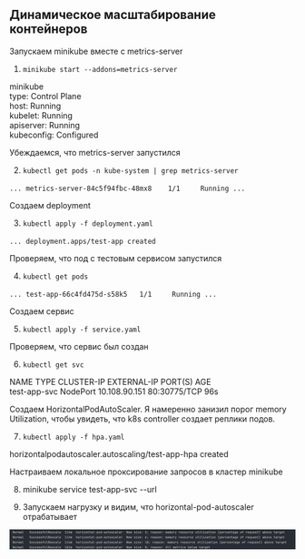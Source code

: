 ## Динамическое масштабирование контейнеров

Запускаем minikube вместе с metrics-server
1) `minikube start --addons=metrics-server`

minikube \
type: Control Plane \
host: Running \
kubelet: Running \
apiserver: Running \
kubeconfig: Configured 

Убеждаемся, что metrics-server запустился

2) `kubectl get pods -n kube-system | grep metrics-server`
 
`... metrics-server-84c5f94fbc-48mx8    1/1     Running ...`


Создаем deployment 

3) `kubectl apply -f deployment.yaml`

`... deployment.apps/test-app created`

Проверяем, что под с тестовым сервисом запустился

4) `kubectl get pods`

`... test-app-66c4fd475d-s58k5   1/1     Running ...`

Создаем сервис 

5) `kubectl apply -f service.yaml`

Проверяем, что сервис был создан

6) `kubectl get svc`

NAME           TYPE       CLUSTER-IP      EXTERNAL-IP   PORT(S)        AGE \
test-app-svc   NodePort   10.108.90.151   <none>        80:30775/TCP   96s

Создаем HorizontalPodAutoScaler. Я намеренно занизил порог memory Utilization, чтобы увидеть, 
что k8s controller создает реплики подов.

7) `kubectl apply -f hpa.yaml`

horizontalpodautoscaler.autoscaling/test-app-hpa created

Настраиваем локальное проксирование запросов в кластер minikube

8) minikube service test-app-svc --url

9) Запускаем нагрузку и видим, что horizontal-pod-autoscaler отрабатывает

![img_1.png](img_1.png)

